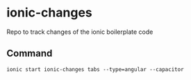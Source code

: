 # ionic-changes
Repo to track changes of the ionic boilerplate code

## Command
`ionic start ionic-changes tabs --type=angular --capacitor`
